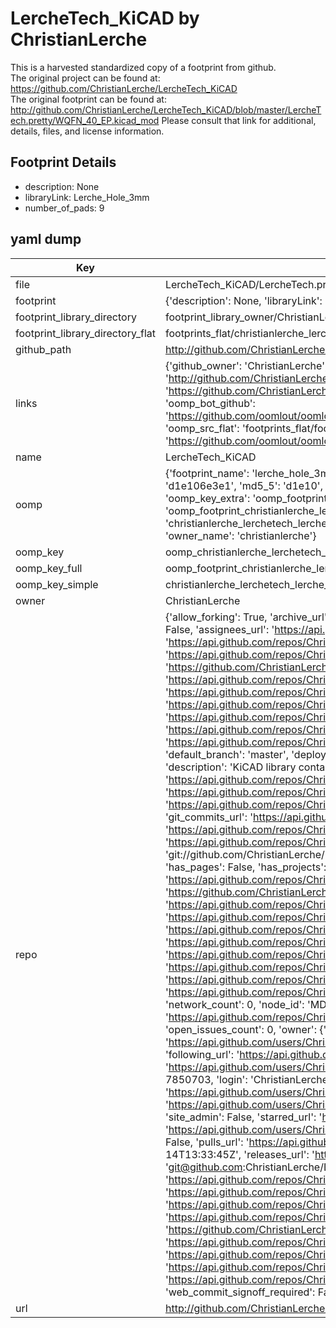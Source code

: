 # LercheTech_KiCAD by ChristianLerche  
This is a harvested standardized copy of a footprint from github.  
The original project can be found at:  
https://github.com/ChristianLerche/LercheTech_KiCAD  
The original footprint can be found at:
http://github.com/ChristianLerche/LercheTech_KiCAD/blob/master/LercheTech.pretty/WQFN_40_EP.kicad_mod
Please consult that link for additional, details, files, and license information.  
## Footprint Details
* description: None  
* libraryLink: Lerche_Hole_3mm  
* number_of_pads: 9  
## yaml dump  
| Key | Value |  
| --- | --- |  
| file | LercheTech_KiCAD/LercheTech.pretty/Lerche_Hole_3mm.kicad_mod |  
| footprint | {'description': None, 'libraryLink': 'Lerche_Hole_3mm', 'number_of_pads': 9} |  
| footprint_library_directory | footprint_library_owner/ChristianLerche_LercheTech_KiCAD |  
| footprint_library_directory_flat | footprints_flat/christianlerche_lerchetech_lerche_hole_3mm/working |  
| github_path | http://github.com/ChristianLerche/LercheTech_KiCAD/blob/master/LercheTech.pretty/Lerche_Hole_3mm.kicad_mod |  
| links | {'github_owner': 'ChristianLerche', 'github_repo_name': 'LercheTech_KiCAD', 'github_src': 'http://github.com/ChristianLerche/LercheTech_KiCAD/blob/master/LercheTech.pretty/WQFN_40_EP.kicad_mod', 'github_src_repo': 'https://github.com/ChristianLerche/LercheTech_KiCAD', 'oomp_bot': 'footprints/christianlerche_lerchetech_lerche_hole_3mm/working', 'oomp_bot_github': 'https://github.com/oomlout/oomlout_oomp_footprint_bot/tree/main/footprints/christianlerche_lerchetech_lerche_hole_3mm/working', 'oomp_src_flat': 'footprints_flat/footprints_flat/christianlerche_lerchetech_lerche_hole_3mm/working', 'oomp_src_flat_github': 'https://github.com/oomlout/oomlout_oomp_footprint_src/tree/main/footprints_flat/christianlerche_lerchetech_lerche_hole_3mm/working'} |  
| name | LercheTech_KiCAD |  
| oomp | {'footprint_name': 'lerche_hole_3mm', 'library_name': 'lerchetech', 'md5': 'd1e106e3e14ae98cd5434741b32fd0c6', 'md5_10': 'd1e106e3e1', 'md5_5': 'd1e10', 'md5_6': 'd1e106', 'oomp_key': 'oomp_christianlerche_lerchetech_lerche_hole_3mm', 'oomp_key_extra': 'oomp_footprint_christianlerche_lerchetech_lerche_hole_3mm', 'oomp_key_full': 'oomp_footprint_christianlerche_lerchetech_lerche_hole_3mm_d1e106', 'oomp_key_simple': 'christianlerche_lerchetech_lerche_hole_3mm', 'original_filename': 'LercheTech_KiCAD/LercheTech.pretty/Lerche_Hole_3mm.kicad_mod', 'owner_name': 'christianlerche'} |  
| oomp_key | oomp_christianlerche_lerchetech_lerche_hole_3mm |  
| oomp_key_full | oomp_footprint_christianlerche_lerchetech_lerche_hole_3mm |  
| oomp_key_simple | christianlerche_lerchetech_lerche_hole_3mm |  
| owner | ChristianLerche |  
| repo | {'allow_forking': True, 'archive_url': 'https://api.github.com/repos/ChristianLerche/LercheTech_KiCAD/{archive_format}{/ref}', 'archived': False, 'assignees_url': 'https://api.github.com/repos/ChristianLerche/LercheTech_KiCAD/assignees{/user}', 'blobs_url': 'https://api.github.com/repos/ChristianLerche/LercheTech_KiCAD/git/blobs{/sha}', 'branches_url': 'https://api.github.com/repos/ChristianLerche/LercheTech_KiCAD/branches{/branch}', 'clone_url': 'https://github.com/ChristianLerche/LercheTech_KiCAD.git', 'collaborators_url': 'https://api.github.com/repos/ChristianLerche/LercheTech_KiCAD/collaborators{/collaborator}', 'comments_url': 'https://api.github.com/repos/ChristianLerche/LercheTech_KiCAD/comments{/number}', 'commits_url': 'https://api.github.com/repos/ChristianLerche/LercheTech_KiCAD/commits{/sha}', 'compare_url': 'https://api.github.com/repos/ChristianLerche/LercheTech_KiCAD/compare/{base}...{head}', 'contents_url': 'https://api.github.com/repos/ChristianLerche/LercheTech_KiCAD/contents/{+path}', 'contributors_url': 'https://api.github.com/repos/ChristianLerche/LercheTech_KiCAD/contributors', 'created_at': '2016-08-21T19:24:59Z', 'default_branch': 'master', 'deployments_url': 'https://api.github.com/repos/ChristianLerche/LercheTech_KiCAD/deployments', 'description': 'KiCAD library containing .lib and .pretty footprint', 'disabled': False, 'downloads_url': 'https://api.github.com/repos/ChristianLerche/LercheTech_KiCAD/downloads', 'events_url': 'https://api.github.com/repos/ChristianLerche/LercheTech_KiCAD/events', 'fork': False, 'forks': 0, 'forks_count': 0, 'forks_url': 'https://api.github.com/repos/ChristianLerche/LercheTech_KiCAD/forks', 'full_name': 'ChristianLerche/LercheTech_KiCAD', 'git_commits_url': 'https://api.github.com/repos/ChristianLerche/LercheTech_KiCAD/git/commits{/sha}', 'git_refs_url': 'https://api.github.com/repos/ChristianLerche/LercheTech_KiCAD/git/refs{/sha}', 'git_tags_url': 'https://api.github.com/repos/ChristianLerche/LercheTech_KiCAD/git/tags{/sha}', 'git_url': 'git://github.com/ChristianLerche/LercheTech_KiCAD.git', 'has_discussions': False, 'has_downloads': True, 'has_issues': True, 'has_pages': False, 'has_projects': True, 'has_wiki': True, 'homepage': None, 'hooks_url': 'https://api.github.com/repos/ChristianLerche/LercheTech_KiCAD/hooks', 'html_url': 'https://github.com/ChristianLerche/LercheTech_KiCAD', 'id': 66216619, 'is_template': False, 'issue_comment_url': 'https://api.github.com/repos/ChristianLerche/LercheTech_KiCAD/issues/comments{/number}', 'issue_events_url': 'https://api.github.com/repos/ChristianLerche/LercheTech_KiCAD/issues/events{/number}', 'issues_url': 'https://api.github.com/repos/ChristianLerche/LercheTech_KiCAD/issues{/number}', 'keys_url': 'https://api.github.com/repos/ChristianLerche/LercheTech_KiCAD/keys{/key_id}', 'labels_url': 'https://api.github.com/repos/ChristianLerche/LercheTech_KiCAD/labels{/name}', 'language': None, 'languages_url': 'https://api.github.com/repos/ChristianLerche/LercheTech_KiCAD/languages', 'license': None, 'merges_url': 'https://api.github.com/repos/ChristianLerche/LercheTech_KiCAD/merges', 'milestones_url': 'https://api.github.com/repos/ChristianLerche/LercheTech_KiCAD/milestones{/number}', 'mirror_url': None, 'name': 'LercheTech_KiCAD', 'network_count': 0, 'node_id': 'MDEwOlJlcG9zaXRvcnk2NjIxNjYxOQ==', 'notifications_url': 'https://api.github.com/repos/ChristianLerche/LercheTech_KiCAD/notifications{?since,all,participating}', 'open_issues': 0, 'open_issues_count': 0, 'owner': {'avatar_url': 'https://avatars.githubusercontent.com/u/7850703?v=4', 'events_url': 'https://api.github.com/users/ChristianLerche/events{/privacy}', 'followers_url': 'https://api.github.com/users/ChristianLerche/followers', 'following_url': 'https://api.github.com/users/ChristianLerche/following{/other_user}', 'gists_url': 'https://api.github.com/users/ChristianLerche/gists{/gist_id}', 'gravatar_id': '', 'html_url': 'https://github.com/ChristianLerche', 'id': 7850703, 'login': 'ChristianLerche', 'node_id': 'MDQ6VXNlcjc4NTA3MDM=', 'organizations_url': 'https://api.github.com/users/ChristianLerche/orgs', 'received_events_url': 'https://api.github.com/users/ChristianLerche/received_events', 'repos_url': 'https://api.github.com/users/ChristianLerche/repos', 'site_admin': False, 'starred_url': 'https://api.github.com/users/ChristianLerche/starred{/owner}{/repo}', 'subscriptions_url': 'https://api.github.com/users/ChristianLerche/subscriptions', 'type': 'User', 'url': 'https://api.github.com/users/ChristianLerche'}, 'private': False, 'pulls_url': 'https://api.github.com/repos/ChristianLerche/LercheTech_KiCAD/pulls{/number}', 'pushed_at': '2018-11-14T13:33:45Z', 'releases_url': 'https://api.github.com/repos/ChristianLerche/LercheTech_KiCAD/releases{/id}', 'size': 138, 'ssh_url': 'git@github.com:ChristianLerche/LercheTech_KiCAD.git', 'stargazers_count': 1, 'stargazers_url': 'https://api.github.com/repos/ChristianLerche/LercheTech_KiCAD/stargazers', 'statuses_url': 'https://api.github.com/repos/ChristianLerche/LercheTech_KiCAD/statuses/{sha}', 'subscribers_count': 2, 'subscribers_url': 'https://api.github.com/repos/ChristianLerche/LercheTech_KiCAD/subscribers', 'subscription_url': 'https://api.github.com/repos/ChristianLerche/LercheTech_KiCAD/subscription', 'svn_url': 'https://github.com/ChristianLerche/LercheTech_KiCAD', 'tags_url': 'https://api.github.com/repos/ChristianLerche/LercheTech_KiCAD/tags', 'teams_url': 'https://api.github.com/repos/ChristianLerche/LercheTech_KiCAD/teams', 'temp_clone_token': None, 'topics': [], 'trees_url': 'https://api.github.com/repos/ChristianLerche/LercheTech_KiCAD/git/trees{/sha}', 'updated_at': '2022-02-12T13:04:14Z', 'url': 'https://api.github.com/repos/ChristianLerche/LercheTech_KiCAD', 'visibility': 'public', 'watchers': 1, 'watchers_count': 1, 'web_commit_signoff_required': False} |  
| url | http://github.com/ChristianLerche/LercheTech_KiCAD |  

